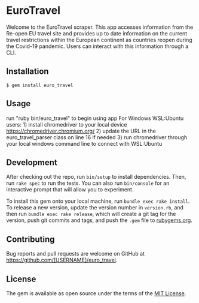 # EuroTravel

Welcome to the EuroTravel scraper. This app accesses information from the Re-open EU travel site and provides up to date information on the current travel restrictions within the European continent as countries reopen during the Covid-19 pandemic. Users can interact with this information through a CLI. 

## Installation

    $ gem install euro_travel

## Usage

run "ruby bin/euro_travel" to begin using app 
For Windows WSL:Ubuntu users: 
    1) install chromedriver to your local device https://chromedriver.chromium.org/ 
    2) update the URL in the euro_travel_parser class on line 16  if needed 
    3) run chromedriver through your local windows command line to connect with WSL:Ubuntu 

## Development

After checking out the repo, run `bin/setup` to install dependencies. Then, run `rake spec` to run the tests. You can also run `bin/console` for an interactive prompt that will allow you to experiment.

To install this gem onto your local machine, run `bundle exec rake install`. To release a new version, update the version number in `version.rb`, and then run `bundle exec rake release`, which will create a git tag for the version, push git commits and tags, and push the `.gem` file to [rubygems.org](https://rubygems.org).

## Contributing

Bug reports and pull requests are welcome on GitHub at https://github.com/[USERNAME]/euro_travel.

## License

The gem is available as open source under the terms of the [MIT License](https://opensource.org/licenses/MIT).
